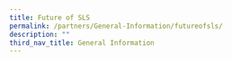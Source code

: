 ```yaml
---
title: Future of SLS
permalink: /partners/General-Information/futureofsls/
description: ""
third_nav_title: General Information
---
```

